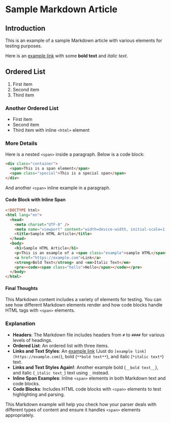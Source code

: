 # Sample Markdown Article

## Introduction

This is an example of a sample Markdown article with various elements for testing purposes.

Here is an [example link](https://example.com) with some **bold text** and _italic text_.

## Ordered List

1. First item
2. Second item
3. Third item

### Another Ordered List

- First item
- Second item
- Third item with inline `<html>` element

### More Details

Here is a nested `<span>` inside a paragraph. Below is a code block:

```html
<div class="container">
  <span>This is a span element</span>
  <span class="special">This is a special span</span>
</div>
```

And another `<span>` inline example in a paragraph.

#### Code Block with Inline Span

```html
<!DOCTYPE html>
<html lang="en">
  <head>
    <meta charset="UTF-8" />
    <meta name="viewport" content="width=device-width, initial-scale=1.0" />
    <title>Sample HTML Article</title>
  </head>
  <body>
    <h1>Sample HTML Article</h1>
    <p>This is an example of a <span class="example">sample HTML</span> article.</p>
    <a href="https://example.com">Link</a>
    <strong>Bold Text</strong> and <em>Italic Text</em>
    <pre><code><span class="hello">Hello</span></code></pre>
  </body>
</html>
```

#### Final Thoughts

This Markdown content includes a variety of elements for testing. You can see how different Markdown elements render and how code blocks handle HTML tags with `<span>` elements.

### Explanation

- **Headers**: The Markdown file includes headers from `#` to `####` for various levels of headings.
- **Ordered List**: An ordered list with three items.
- **Links and Text Styles**: An [example link](https://example.com) (Just do `[example link](https://example.com)`), bold (`**bold text**`), and italic (`*italic text*`) text.
- **Links and Text Styles Again!**: Another example bold (`__bold text__`), and italic (`_italic text_`) text using `_` instead.
- **Inline Span Examples**: Inline `<span>` elements in both Markdown text and code blocks.
- **Code Blocks**: Includes HTML code blocks with `<span>` elements to test highlighting and parsing.

This Markdown example will help you check how your parser deals with different types of content and ensure it handles `<span>` elements appropriately.
